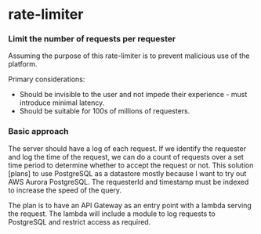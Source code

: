 # rate-limiter
### Limit the number of requests per requester

Assuming the purpose of this rate-limiter is to prevent malicious use of the platform.

Primary considerations:
* Should be invisible to the user and not impede their experience - must introduce minimal latency.
* Should be suitable for 100s of millions of requesters.

### Basic approach
The server should have a log of each request. If we identify the requester and log the time of the request, we can do a count of requests over a set time period to determine whether to accept the request or not.
This solution [plans] to use PostgreSQL as a datastore mostly because I want to try out AWS Aurora PostgreSQL. The requesterId and timestamp must be indexed to increase the speed of the query.

The plan is to have an API Gateway as an entry point with a lambda serving the request. The lambda will include a module to log requests to PostgreSQL and restrict access as required.